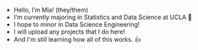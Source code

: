 - Hello, I’m Mia! (they/them)
- I’m currently majoring in Statistics and Data Science at UCLA 🤖
- I hope to minor in Data Science Engineering!
- I will upload any projects that I do here!
- And I'm still learning how all of this works. 👍

<!---
miaw06/miaw06 is a ✨ special ✨ repository because its `README.md` (this file) appears on your GitHub profile.
You can click the Preview link to take a look at your changes.
--->

